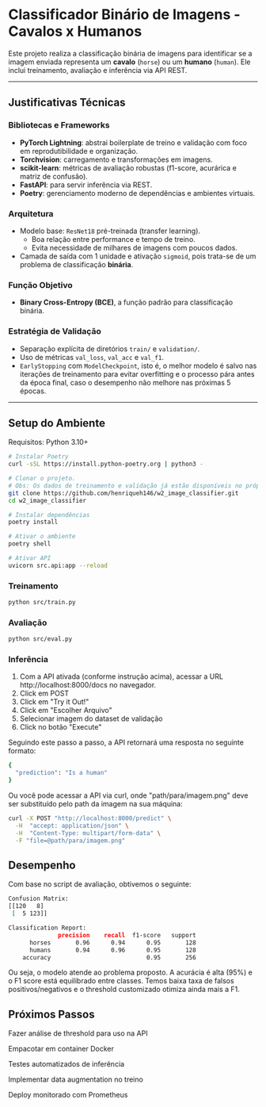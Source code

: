 # Classificador Binário de Imagens - Cavalos x Humanos

Este projeto realiza a classificação binária de imagens para identificar se a imagem enviada representa um **cavalo** (`horse`) ou um **humano** (`human`). Ele inclui treinamento, avaliação e inferência via API REST.

---

## Justificativas Técnicas

### Bibliotecas e Frameworks

- **PyTorch Lightning**: abstrai boilerplate de treino e validação com foco em reprodutibilidade e organização.
- **Torchvision**: carregamento e transformações em imagens.
- **scikit-learn**: métricas de avaliação robustas (f1-score, acurárica e matriz de confusão).
- **FastAPI**: para servir inferência via REST.
- **Poetry**: gerenciamento moderno de dependências e ambientes virtuais.

### Arquitetura

- Modelo base: `ResNet18` pré-treinada (transfer learning).
  - Boa relação entre performance e tempo de treino.
  - Evita necessidade de milhares de imagens com poucos dados.
- Camada de saída com 1 unidade e ativação `sigmoid`, pois trata-se de um problema de classificação **binária**.

### Função Objetivo

- **Binary Cross-Entropy (BCE)**, a função padrão para classificação binária.

### Estratégia de Validação

- Separação explícita de diretórios `train/` e `validation/`.
- Uso de métricas `val_loss`, `val_acc` e `val_f1`.
- `EarlyStopping` com `ModelCheckpoint`, isto é, o melhor modelo é salvo nas iterações de treinamento para evitar overfitting e o processo pára antes da época final, caso o desempenho não melhore nas próximas 5 épocas.

---

## Setup do Ambiente

Requisitos: Python 3.10+

```bash
# Instalar Poetry
curl -sSL https://install.python-poetry.org | python3 -

# Clonar o projeto. 
# Obs: Os dados de treinamento e validação já estão disponíveis no próprio repositório por conveniência. Não foi possível enviar o modelo para o repositório devido seu tamanho ser superior a 100MB. Será necessário treinar localmente para validação.
git clone https://github.com/henriqueh146/w2_image_classifier.git
cd w2_image_classifier

# Instalar dependências
poetry install

# Ativar o ambiente
poetry shell

# Ativar API
uvicorn src.api:app --reload

```

### Treinamento
```bash
python src/train.py
```

### Avaliação
```bash
python src/eval.py
```

### Inferência

1. Com a API ativada (conforme instrução acima), acessar a URL http://localhost:8000/docs no navegador.
2. Click em POST
3. Click em "Try it Out!"
4. Click em "Escolher Arquivo"
5. Selecionar imagem do dataset de validação
6. Click no botão "Execute"

Seguindo este passo a passo, a API retornará uma resposta no seguinte formato:

```bash
{
  "prediction": "Is a human"
}
```

Ou você pode acessar a API via curl, onde "path/para/imagem.png" deve ser substituído pelo path da imagem na sua máquina:

```bash
curl -X POST "http://localhost:8000/predict" \
  -H  "accept: application/json" \
  -H  "Content-Type: multipart/form-data" \
  -F "file=@path/para/imagem.png"

```

## Desempenho

Com base no script de avaliação, obtivemos o seguinte:
```bash
Confusion Matrix:
[[120   8]
 [  5 123]]

Classification Report:
              precision    recall  f1-score   support
      horses       0.96      0.94      0.95       128
      humans       0.94      0.96      0.95       128
    accuracy                           0.95       256
```
Ou seja, o modelo atende ao problema proposto. A acurácia é alta (95%) e o F1 score está equilibrado entre classes. Temos baixa taxa de falsos positivos/negativos e o threshold customizado otimiza ainda mais a F1.

## Próximos Passos
Fazer análise de threshold para uso na API

Empacotar em container Docker

Testes automatizados de inferência

Implementar data augmentation no treino

Deploy monitorado com Prometheus
